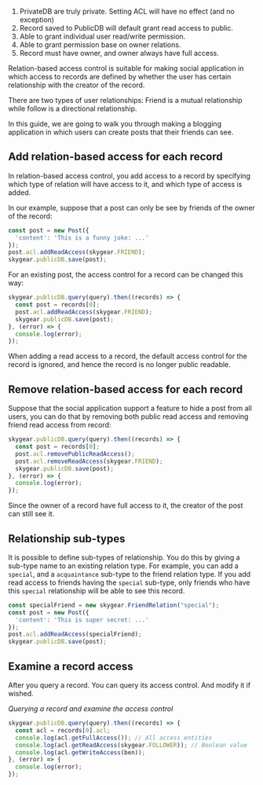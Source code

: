 1. PrivateDB are truly private. Setting ACL will have no effect (and no exception)
1. Record saved to PublicDB will default grant read access to public.
1. Able to grant individual user read/write permission.
1. Able to grant permission base on owner relations.
1. Record must have owner, and owner always have full access.

Relation-based access control is suitable for making social application in
which access to records are defined by whether the user has certain relationship
with the creator of the record.

There are two types of user relationships: Friend is a mutual relationship
while follow is a directional relationship.

In this guide, we are going to walk you through making a blogging application
in which users can create posts that their friends can see.

## Add relation-based access for each record

In relation-based access control, you add access to a record by specifying
which type of relation will have access to it, and which type of access is
added.

In our example, suppose that a post can only be see by friends of the owner of
the record:

```javascript
const post = new Post({
  'content': 'This is a funny joke: ...'
});
post.acl.addReadAccess(skygear.FRIEND);
skygear.publicDB.save(post);
```

For an existing post, the access control for a record can be changed this way:

``` javascript
skygear.publicDB.query(query).then((records) => {
  const post = records[0];
  post.acl.addReadAccess(skygear.FRIEND);
  skygear.publicDB.save(post);
}, (error) => {
  console.log(error);
});
```

When adding a read access to a record, the default access control for
the record is ignored, and hence the record is no longer public readable.

## Remove relation-based access for each record

Suppose that the social application support a feature to hide a post from
all users, you can do that by removing both public read access and removing
friend read access from record:

``` javascript
skygear.publicDB.query(query).then((records) => {
  const post = records[0];
  post.acl.removePublicReadAccess();
  post.acl.removeReadAccess(skygear.FRIEND);
  skygear.publicDB.save(post);
}, (error) => {
  console.log(error);
});
```

Since the owner of a record have full access to it, the creator of the post
can still see it.

## Relationship sub-types

It is possible to define sub-types of relationship. You do this by giving
a sub-type name to an existing relation type. For example, you
can add a `special`, and a `acquaintance` sub-type to the friend relation type.
If you add read access to friends having the `special` sub-type, only
friends who have this `special` relationship will be able to see this record.

```javascript
const specialFriend = new skygear.FriendRelation("special");
const post = new Post({
  'content': 'This is super secret: ...'
});
post.acl.addReadAccess(specialFriend);
skygear.publicDB.save(post);
```

## Examine a record access

After you query a record. You can query its access control. And modify it if
wished.

_Querying a record and examine the access control_

``` javascript
skygear.publicDB.query(query).then((records) => {
  const acl = records[0].acl;
  console.log(acl.getFullAccess()); // All access entities
  console.log(acl.getReadAccess(skygear.FOLLOWER)); // Boolean value 
  console.log(acl.getWriteAccess(ben));
}, (error) => {
  console.log(error);
});
```
